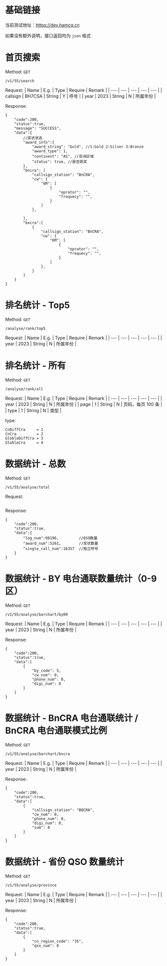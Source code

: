# 基础链接

当前测试地址：https://dev.hamcq.cn  

如果没有额外说明，接口返回均为 `json` 格式

# 首页搜索

Method: `GET`

```
/v1/55/search
```

Request:
| Name | E.g. | Type | Require | Remark |
| --- | --- | --- | --- | --- |
| callsign | BH7CSA | String | Y | 呼号 |
| year | 2023 | String | N | 所属年份 |


Response:  
```
{
    "code":200,
    "status":true,
    "message": "SUCCESS",
    "data":{
        //奖状状态
        "award_info":{
            "award_string": "Gold", //1:Gold 2:Silver 3:Bronze
            "award_type": 1,
            "continent": "AS", //亚洲区域
            "status": true, //是否获奖
        },       
        "bncra": [
            "callsign_station": "BnCRA",
            "cw": {
                "6M": [
                    {
                        "oprator": "",
                        "frequecy": "",
                    }
                ]
            },

        ],       
        "bxcra":[
            {
                "callsign_station": "BnCRA",
                "cw": {
                    "6M": [
                        {
                            "oprator": "",
                            "frequecy": "",
                        }
                    ]
                },
            }
        ] 
    }
}
```

# 排名统计 - Top5


Method: `GET`

```
/analyse/rank/top5
```

Request:
| Name | E.g. | Type | Require | Remark |
| --- | --- | --- | --- | --- |
| year | 2023 | String | N | 所属年份 |


# 排名统计 - 所有


Method: `GET`

```
/analyse/rank/all
```

Request:
| Name | E.g. | Type | Require | Remark |
| --- | --- | --- | --- | --- |
| year | 2023 | String | N | 所属年份 |
| page | 1 | String | N | 页码，每页 100 条 |
| type | 1 | String | N | 类型 |

type:  

```
CnDiffCra     = 1
CnCra         = 2
GlobleDiffCra = 3
GlobleCra     = 4
```

# 数据统计 - 总数

Method: `GET`

```
/v1/55/analyse/total
```

Request:
```
```

Response:  
```
{
    "code":200,
    "status":true,
    "data":{
        "log_num":98196,         //QSO数量
        "award_num":5261,        //奖状数量
        "single_call_num":16357  //独立呼号
    }
}
```



# 数据统计 - BY 电台通联数量统计（0-9 区）

Method: `GET`

```
/v1/55/analyse/barchart/by09
```

Request:
| Name | E.g. | Type | Require | Remark |
| --- | --- | --- | --- | --- |
| year | 2023 | String | N | 所属年份 |

Response:  
```
{
    "code":200,
    "status":true,
    "data":[
        {
            "by_code": 5,
            "cw_num": 0,
            "phone_num": 0,
            "digi_num": 0
        }
    ]
}
```

# 数据统计 - BnCRA 电台通联统计 / BnCRA 电台通联模式比例

Method: `GET`

```
/v1/55/analyse/barchart/bncra
```

Request:
| Name | E.g. | Type | Require | Remark |
| --- | --- | --- | --- | --- |
| year | 2023 | String | N | 所属年份 |

Response:  
```
{
    "code":200,
    "status":true,
    "data":[
        {
            "callsign_station": "B0CRA",
            "cw_num": 0,
            "phone_num": 0,
            "digi_num": 0,
            "sum": 0
        }
    ]
}
```


# 数据统计 - 省份 QSO 数量统计

Method: `GET`

```
/v1/55/analyse/province
```

Request:
| Name | E.g. | Type | Require | Remark |
| --- | --- | --- | --- | --- |
| year | 2023 | String | N | 所属年份 |

Response:  
```
{
    "code":200,
    "status":true,
    "data":[
        {
            "cn_region_code": "35",
            "qso_num": 0
        }
    ]
}
```